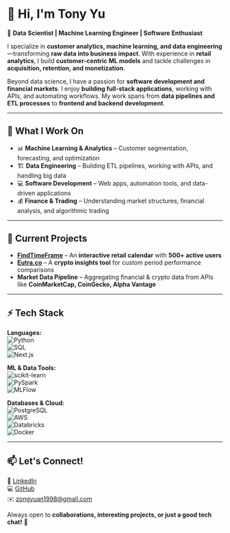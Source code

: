 # 👋 Hi, I'm Tony Yu  

🚀 **Data Scientist | Machine Learning Engineer | Software Enthusiast**  

I specialize in **customer analytics, machine learning, and data engineering**—transforming **raw data into business impact**. With experience in **retail analytics**, I build **customer-centric ML models** and tackle challenges in **acquisition, retention, and monetization**.  

Beyond data science, I have a passion for **software development and financial markets**. I enjoy **building full-stack applications**, working with APIs, and automating workflows. My work spans from **data pipelines and ETL processes** to **frontend and backend development**.  

---

## 🔧 What I Work On  
- 📊 **Machine Learning & Analytics** – Customer segmentation, forecasting, and optimization  
- 🏗️ **Data Engineering** – Building ETL pipelines, working with APIs, and handling big data  
- 💻 **Software Development** – Web apps, automation tools, and data-driven applications  
- 💰 **Finance & Trading** – Understanding market structures, financial analysis, and algorithmic trading  

---

## 📌 Current Projects  
- **[FindTimeFrame](https://www.findtimeframe.com)** – An **interactive retail calendar** with **500+ active users**  
- **[Eutra.co](https://www.eutra.co)** – A **crypto insights tool** for custom period performance comparisons  
- **Market Data Pipeline** – Aggregating financial & crypto data from APIs like **CoinMarketCap, CoinGecko, Alpha Vantage**  

---

## ⚡ Tech Stack  
**Languages:**  
![Python](https://img.shields.io/badge/Python-3776AB?style=flat&logo=python&logoColor=white)  
![SQL](https://img.shields.io/badge/SQL-4479A1?style=flat&logo=postgresql&logoColor=white)  
![Next.js](https://img.shields.io/badge/Next.js-000000?style=flat&logo=nextdotjs&logoColor=white)  

**ML & Data Tools:**  
![scikit-learn](https://img.shields.io/badge/Scikit--learn-F7931E?style=flat&logo=scikitlearn&logoColor=white)  
![PySpark](https://img.shields.io/badge/PySpark-E25A1C?style=flat&logo=apachespark&logoColor=white)  
![MLFlow](https://img.shields.io/badge/MLFlow-0194E2?style=flat&logo=mlflow&logoColor=white)  

**Databases & Cloud:**  
![PostgreSQL](https://img.shields.io/badge/PostgreSQL-336791?style=flat&logo=postgresql&logoColor=white)  
![AWS](https://img.shields.io/badge/AWS-232F3E?style=flat&logo=amazon-aws&logoColor=white)  
![Databricks](https://img.shields.io/badge/Databricks-FF3621?style=flat&logo=databricks&logoColor=white)  
![Docker](https://img.shields.io/badge/Docker-2496ED?style=flat&logo=docker&logoColor=white)  

---

## 📫 Let's Connect!  
🔗 [LinkedIn](https://www.linkedin.com/in/z-yu)  
💻 [GitHub](https://github.com/zyuTony)  
✉️ zongyuan1998@gmail.com  

Always open to **collaborations, interesting projects, or just a good tech chat!** 🚀
